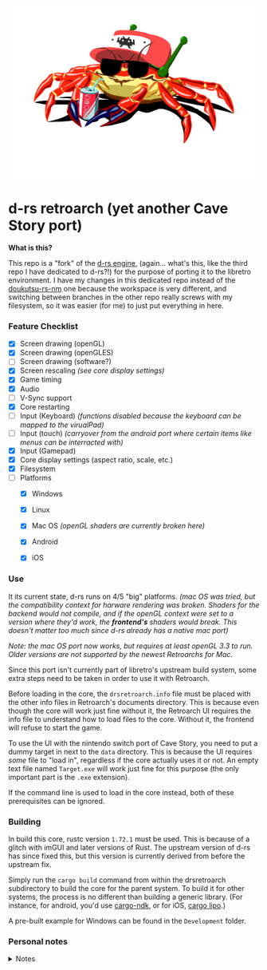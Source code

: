 ![doukutsu-rs-libretro](./Core/Development/Media/DK-Rust-Mascot-CRAB-libretro.png)
# d-rs retroarch (yet another Cave Story port)

**What is this?**

This repo is a "fork" of the [d-rs engine](https://github.com/doukutsu-rs/doukutsu-rs), (again... what's this, like the third repo I have dedicated to d-rs?!) for the purpose of porting it to the libretro environment. I have my changes in this dedicated repo instead of the [doukutsu-rs-nm](https://github.com/DrGlaucous/doukutsu-rs-nm) one because the workspace is very different, and switching between branches in the other repo really screws with my filesystem, so it was easier (for me) to just put everything in here.

### Feature Checklist
- [x] Screen drawing (openGL)
- [X] Screen drawing (openGLES)
- [ ] Screen drawing (software?)
- [x] Screen rescaling *(see core display settings)*
- [x] Game timing
- [x] Audio
- [ ] V-Sync support
- [x] Core restarting
- [ ] Input (Keyboard) *(functions disabled because the keyboard can be mapped to the virualPad)*
- [ ] Input (touch) *(carryover from the android port where certain items like menus can be interracted with)*
- [x] Input (Gamepad)
- [x] Core display settings (aspect ratio, scale, etc.)
- [x] Filesystem
- [ ] Platforms
  - [x] Windows
  - [X] Linux
  - [X] Mac OS *(openGL shaders are currently broken here)*
  - [x] Android
  - [X] iOS


### Use
It its current state, d-rs runs on 4/5 "big" platforms. *(mac OS was tried, but the compatibility context for harware rendering was broken. Shaders for the backend would not compile, and if the openGL context were set to a version where they'd work, the **frontend's** shaders would break. This doesn't matter too much since d-rs already has a native mac port)*

*Note: the mac OS port now works, but requires at least openGL 3.3 to run. Older versions are not supported by the newest Retroarchs for Mac.*


Since this port isn't currently part of libretro's upstream build system, some extra steps need to be taken in order to use it with Retroarch. 

Before loading in the core, the `drsretroarch.info` file must be placed with the other info files in Retroarch's documents directory. This is because even though the core will work just fine without it, the Retroarch UI requires the info file to understand how to load files to the core. Without it, the frontend will refuse to start the game.

To use the UI with the nintendo switch port of Cave Story, you need to put a dummy target in next to the `data` directory. This is because the UI requires *some* file to "load in", regardless if the core actually uses it or not. An empty text file named `Target.exe` will work just fine for this purpose (the only important part is the `.exe` extension).

If the command line is used to load in the core instead, both of these prerequisites can be ignored.

### Building

In build this core, rustc version `1.72.1` must be used. This is because of a glitch with imGUI and later versions of Rust. The upstream version of d-rs has since fixed this, but this version is currently derived from before the upstream fix.

Simply run the `cargo build` command from within the drsretroarch subdirectory to build the core for the parent system. To build it for other systems, the process is no different than building a generic library. (For instance, for android, you'd use [cargo-ndk](https://github.com/bbqsrc/cargo-ndk), or for iOS, [cargo lipo](https://github.com/TimNN/cargo-lipo).)

A pre-built example for Windows can be found in the `Development` folder.

### Personal notes
<details>

<summary>Notes</summary>
To compile retroarch to use openglES, use:</br>
<code>
./configure --disable-videocore --disable-opengl1 --enable-opengles --enable-opengles3 --enable-opengles3_1
</code>

</br>
then</br>
<code>make</code>

---

to compile on mac for iOS, use
`cargo lipo --release`

then use codesign to give it an ad-hoc signature so it will run in retroarch:
`codesign -s - drsretroarch.dylib`

check sign status with
`codesign -d -v drsretroarch.dylib`

For convenient developing, just use the `make ios` command in the drsretroarch subdirectory. It will sign and rename the output dll for you. *(I need to add makefile support for the other systems as well, since the linux-based distros automatically add 'lib' to the front of the output.)*

The ad-hoc signed files work with both the sideloaded and appstore versions of retroarch, but it's impossible to put the core in the framework directory with the rest without jailbreaking the phone, so at that point, it's just easier to use the sideloaded version. *(also moving the core directory doesn't work because the apple sandbox forbids loading outside frameworks)*

MacOS needs a debug version of Retroarch to properly debug the core on the system, since the MacOS locks out the debugger from any apps that aren't explicitly flagged as "executable"

Built versions using xcode can be found in:
`/Users/USER/Library/Developer/Xcode`

(xcode project found in `pkg/apple`)
[here](https://docs.libretro.com/development/retroarch/compilation/osx/#google_vignette)
and [here](https://stackoverflow.com/questions/61393040/debug-a-release-version-of-an-osx-app-via-lldb)




</details>










